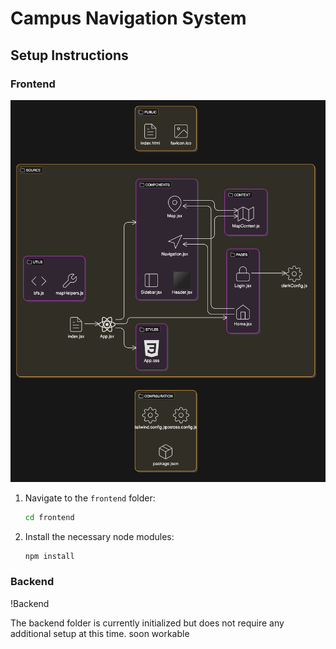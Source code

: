 # Campus Navigation System

## Setup Instructions

### Frontend

![Frontend](./frontend.png)

1. Navigate to the `frontend` folder:
    ```sh
    cd frontend
    ```
2. Install the necessary node modules:
    ```sh
    npm install
    ```

### Backend

!Backend

The backend folder is currently initialized but does not require any additional setup at this time. soon workable